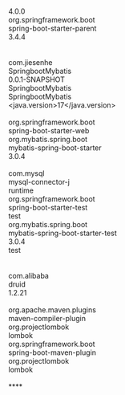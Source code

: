 <?xml version="1.0" encoding="UTF-8"?>  
<project xmlns="http://maven.apache.org/POM/4.0.0" xmlns:xsi="http://www.w3.org/2001/XMLSchema-instance"  
         xsi:schemaLocation="http://maven.apache.org/POM/4.0.0 https://maven.apache.org/xsd/maven-4.0.0.xsd">  
    <modelVersion>4.0.0</modelVersion>  
    <parent>        <groupId>org.springframework.boot</groupId>  
        <artifactId>spring-boot-starter-parent</artifactId>  
        <version>3.4.4</version>  
        <relativePath/> <!-- lookup parent from repository -->  
    </parent>  
    <groupId>com.jiesenhe</groupId>  
    <artifactId>SpringbootMybatis</artifactId>  
    <version>0.0.1-SNAPSHOT</version>  
    <name>SpringbootMybatis</name>  
    <description>SpringbootMybatis</description>  
    <url/>    <licenses>        <license/>    </licenses>    <developers>        <developer/>    </developers>    <scm>        <connection/>        <developerConnection/>        <tag/>        <url/>    </scm>    <properties>        <java.version>17</java.version>  
    </properties>    <dependencies>  
        <dependency>            <groupId>org.springframework.boot</groupId>  
            <artifactId>spring-boot-starter-web</artifactId>  
        </dependency>        <dependency>            <groupId>org.mybatis.spring.boot</groupId>  
            <artifactId>mybatis-spring-boot-starter</artifactId>  
            <version>3.0.4</version>  
        </dependency>  
        <dependency>            <groupId>com.mysql</groupId>  
            <artifactId>mysql-connector-j</artifactId>  
            <scope>runtime</scope>  
        </dependency>        <dependency>            <groupId>org.springframework.boot</groupId>  
            <artifactId>spring-boot-starter-test</artifactId>  
            <scope>test</scope>  
        </dependency>        <dependency>            <groupId>org.mybatis.spring.boot</groupId>  
            <artifactId>mybatis-spring-boot-starter-test</artifactId>  
            <version>3.0.4</version>  
            <scope>test</scope>  
        </dependency>        <!--引入druid数据库连接池-->  
        <dependency>  
            <groupId>com.alibaba</groupId>  
            <artifactId>druid</artifactId>  
            <version>1.2.21</version>  
        </dependency>    </dependencies>  
    <build>        <plugins>            <plugin>                <groupId>org.apache.maven.plugins</groupId>  
                <artifactId>maven-compiler-plugin</artifactId>  
                <configuration>                    <annotationProcessorPaths>                        <path>                            <groupId>org.projectlombok</groupId>  
                            <artifactId>lombok</artifactId>  
                        </path>                    </annotationProcessorPaths>                </configuration>            </plugin>            <plugin>                <groupId>org.springframework.boot</groupId>  
                <artifactId>spring-boot-maven-plugin</artifactId>  
                <configuration>                    <excludes>                        <exclude>                            <groupId>org.projectlombok</groupId>  
                            <artifactId>lombok</artifactId>  
                        </exclude>                    </excludes>                </configuration>            </plugin>        </plugins>    </build>  
</project>****